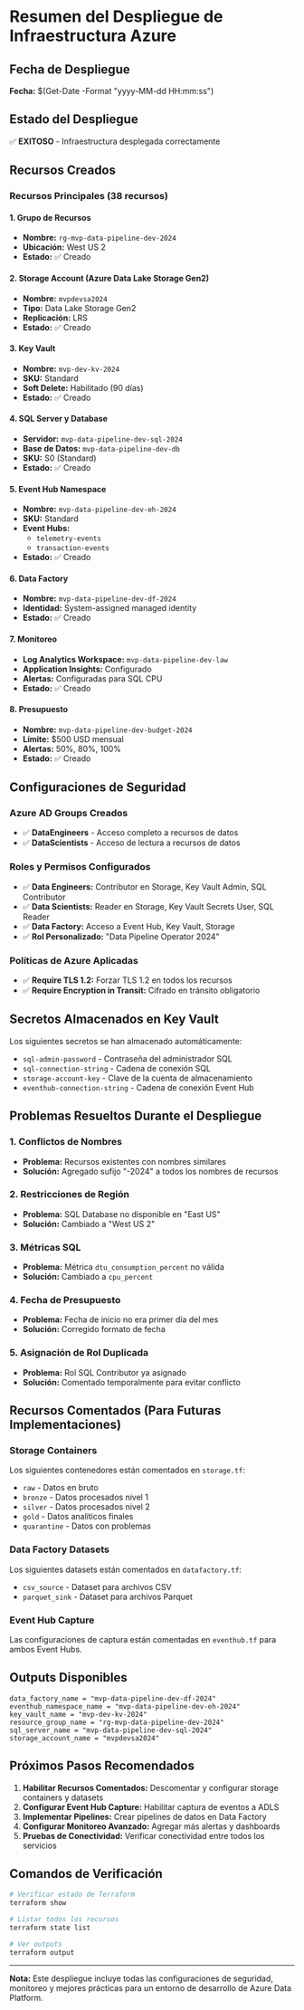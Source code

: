 # Resumen del Despliegue de Infraestructura Azure

## Fecha de Despliegue
**Fecha:** $(Get-Date -Format "yyyy-MM-dd HH:mm:ss")

## Estado del Despliegue
✅ **EXITOSO** - Infraestructura desplegada correctamente

## Recursos Creados

### Recursos Principales (38 recursos)

#### 1. Grupo de Recursos
- **Nombre:** `rg-mvp-data-pipeline-dev-2024`
- **Ubicación:** West US 2
- **Estado:** ✅ Creado

#### 2. Storage Account (Azure Data Lake Storage Gen2)
- **Nombre:** `mvpdevsa2024`
- **Tipo:** Data Lake Storage Gen2
- **Replicación:** LRS
- **Estado:** ✅ Creado

#### 3. Key Vault
- **Nombre:** `mvp-dev-kv-2024`
- **SKU:** Standard
- **Soft Delete:** Habilitado (90 días)
- **Estado:** ✅ Creado

#### 4. SQL Server y Database
- **Servidor:** `mvp-data-pipeline-dev-sql-2024`
- **Base de Datos:** `mvp-data-pipeline-dev-db`
- **SKU:** S0 (Standard)
- **Estado:** ✅ Creado

#### 5. Event Hub Namespace
- **Nombre:** `mvp-data-pipeline-dev-eh-2024`
- **SKU:** Standard
- **Event Hubs:** 
  - `telemetry-events`
  - `transaction-events`
- **Estado:** ✅ Creado

#### 6. Data Factory
- **Nombre:** `mvp-data-pipeline-dev-df-2024`
- **Identidad:** System-assigned managed identity
- **Estado:** ✅ Creado

#### 7. Monitoreo
- **Log Analytics Workspace:** `mvp-data-pipeline-dev-law`
- **Application Insights:** Configurado
- **Alertas:** Configuradas para SQL CPU
- **Estado:** ✅ Creado

#### 8. Presupuesto
- **Nombre:** `mvp-data-pipeline-dev-budget-2024`
- **Límite:** $500 USD mensual
- **Alertas:** 50%, 80%, 100%
- **Estado:** ✅ Creado

## Configuraciones de Seguridad

### Azure AD Groups Creados
- ✅ **DataEngineers** - Acceso completo a recursos de datos
- ✅ **DataScientists** - Acceso de lectura a recursos de datos

### Roles y Permisos Configurados
- ✅ **Data Engineers:** Contributor en Storage, Key Vault Admin, SQL Contributor
- ✅ **Data Scientists:** Reader en Storage, Key Vault Secrets User, SQL Reader
- ✅ **Data Factory:** Acceso a Event Hub, Key Vault, Storage
- ✅ **Rol Personalizado:** "Data Pipeline Operator 2024"

### Políticas de Azure Aplicadas
- ✅ **Require TLS 1.2:** Forzar TLS 1.2 en todos los recursos
- ✅ **Require Encryption in Transit:** Cifrado en tránsito obligatorio

## Secretos Almacenados en Key Vault

Los siguientes secretos se han almacenado automáticamente:
- `sql-admin-password` - Contraseña del administrador SQL
- `sql-connection-string` - Cadena de conexión SQL
- `storage-account-key` - Clave de la cuenta de almacenamiento
- `eventhub-connection-string` - Cadena de conexión Event Hub

## Problemas Resueltos Durante el Despliegue

### 1. Conflictos de Nombres
- **Problema:** Recursos existentes con nombres similares
- **Solución:** Agregado sufijo "-2024" a todos los nombres de recursos

### 2. Restricciones de Región
- **Problema:** SQL Database no disponible en "East US"
- **Solución:** Cambiado a "West US 2"

### 3. Métricas SQL
- **Problema:** Métrica `dtu_consumption_percent` no válida
- **Solución:** Cambiado a `cpu_percent`

### 4. Fecha de Presupuesto
- **Problema:** Fecha de inicio no era primer día del mes
- **Solución:** Corregido formato de fecha

### 5. Asignación de Rol Duplicada
- **Problema:** Rol SQL Contributor ya asignado
- **Solución:** Comentado temporalmente para evitar conflicto

## Recursos Comentados (Para Futuras Implementaciones)

### Storage Containers
Los siguientes contenedores están comentados en `storage.tf`:
- `raw` - Datos en bruto
- `bronze` - Datos procesados nivel 1
- `silver` - Datos procesados nivel 2
- `gold` - Datos analíticos finales
- `quarantine` - Datos con problemas

### Data Factory Datasets
Los siguientes datasets están comentados en `datafactory.tf`:
- `csv_source` - Dataset para archivos CSV
- `parquet_sink` - Dataset para archivos Parquet

### Event Hub Capture
Las configuraciones de captura están comentadas en `eventhub.tf` para ambos Event Hubs.

## Outputs Disponibles

```
data_factory_name = "mvp-data-pipeline-dev-df-2024"
eventhub_namespace_name = "mvp-data-pipeline-dev-eh-2024"
key_vault_name = "mvp-dev-kv-2024"
resource_group_name = "rg-mvp-data-pipeline-dev-2024"
sql_server_name = "mvp-data-pipeline-dev-sql-2024"
storage_account_name = "mvpdevsa2024"
```

## Próximos Pasos Recomendados

1. **Habilitar Recursos Comentados:** Descomentar y configurar storage containers y datasets
2. **Configurar Event Hub Capture:** Habilitar captura de eventos a ADLS
3. **Implementar Pipelines:** Crear pipelines de datos en Data Factory
4. **Configurar Monitoreo Avanzado:** Agregar más alertas y dashboards
5. **Pruebas de Conectividad:** Verificar conectividad entre todos los servicios

## Comandos de Verificación

```bash
# Verificar estado de Terraform
terraform show

# Listar todos los recursos
terraform state list

# Ver outputs
terraform output
```

---
**Nota:** Este despliegue incluye todas las configuraciones de seguridad, monitoreo y mejores prácticas para un entorno de desarrollo de Azure Data Platform.